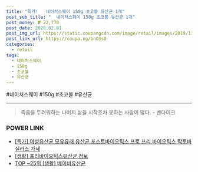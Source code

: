 ```yaml
--- 
title: "특가!   네이처스웨이 150g 초코볼 유산균 1개" 
post_sub_title: "  네이처스웨이 150g 초코볼 유산균 1개" 
post_money: ₩ 22,770 
post_date: 2020.02.01 
post_img_url: https://static.coupangcdn.com/image/retail/images/2019/11/22/10/4/78d0a018-c652-4063-a7ca-74cf082e9374.jpg 
post_link_url: https://coupa.ng/bnO3sD 
categories: 
  - retail 
tags: 
  - 네이처스웨이 
  - 150g 
  - 초코볼 
  - 유산균 
--- 
```

  #네이처스웨이 #150g #초코볼 #유산균 
<hr> 

> 죽음을 두려워하는 나머지 삶을 시작조차 못하는 사람이 많다. - 벤다이크 


### POWER LINK

* <a href="https://blog.naver.com/sakai111/221791439946" target="_blank">[특가] 여성유산균 모유유래 유산균 포스트바이오틱스 프로 프리 바이오틱스 락토바실러스 가세</a>
* <a href="https://blog.naver.com/sakai111/221768423605" target="_blank"> [생활] 프리바이오틱스유산균 정보 </a>
* <a href="https://blog.naver.com/an0733/221785324108" target="_blank"> TOP ~25위 [생활] 베이비유산균</a>
